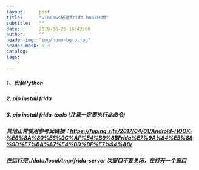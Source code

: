 ```yaml
---
layout:     post
title:      "windows搭建frida hook环境"
subtitle:   ""
date:       2019-06-25 16:42:00
author:     ""
header-img: "img/home-bg-o.jpg"
header-mask: 0.3
catalog:
tags:
    -
---
```


##### 1、安装Python
##### 2. pip install frida
##### 3. pip install frida-tools   (注意一定要执行此命令)


##### 其他正常使用参考此链接：https://fuping.site/2017/04/01/Android-HOOK-%E6%8A%80%E6%9C%AF%E4%B9%8BFrida%E7%9A%84%E5%88%9D%E7%BA%A7%E4%BD%BF%E7%94%A8/



##### 在运行完 ./data/local/tmp/frida-server  次窗口不要关闭，在打开一个窗口

